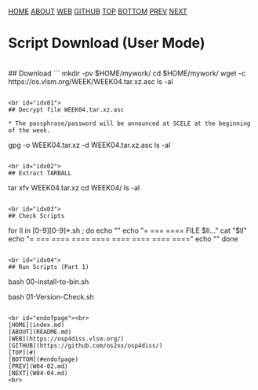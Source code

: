 ---
---
[HOME](index.md)
[ABOUT](README.md)
[WEB](https://osp4diss.vlsm.org/)
[GITHUB](https://github.com/os2xx/osp4diss/)
[TOP](#)
[BOTTOM](#endofpage)
[PREV](W04-02.md)
[NEXT](W04-04.md)

# Script Download (User Mode)

<br id="idx00">
## Download <https://os.vlsm.org/WEEK/WEEK04.tar.xz.asc>
```
mkdir -pv $HOME/mywork/
cd $HOME/mywork/
wget -c https://os.vlsm.org/WEEK/WEEK04.tar.xz.asc
ls -al

```

<br id="idx01">
## Decrypt file WEEK04.tar.xz.asc

* The passphrase/password will be announced at SCELE at the beginning of the week.

```
gpg -o WEEK04.tar.xz -d WEEK04.tar.xz.asc
ls -al

```

<br id="idx02">
## Extract TARBALL
```
tar xfv WEEK04.tar.xz
cd WEEK04/
ls -al

```

<br id="idx03">
## Check Scripts
```
for II in [0-9][0-9]*.sh ; do
    echo ""
    echo "= === ==== FILE $II..."
    cat  "$II"
    echo "= === ==== ==== ==== ==== ==== ==== ===="
    echo ""
done

```

<br id="idx04">
## Run Scripts (Part 1)
```
bash 00-install-to-bin.sh

bash 01-Version-Check.sh


```

<br id="endofpage"><br>
[HOME](index.md)
[ABOUT](README.md)
[WEB](https://osp4diss.vlsm.org/)
[GITHUB](https://github.com/os2xx/osp4diss/)
[TOP](#)
[BOTTOM](#endofpage)
[PREV](W04-02.md)
[NEXT](W04-04.md)
<br>

